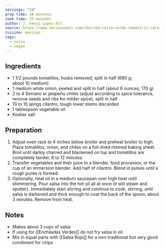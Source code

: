 ```yaml
---
servings: "24"
prep time: 10 minutes
cook time: 15 minutes
author: J. Kenji Lopez-Alt
source: https://www.seriouseats.com/charred-salsa-verde-tomatillo-salsa
cuisine: mexican
tags:
  - salsa
  - vegan
---
```


## Ingredients
- 1 1/2 pounds tomatillos, husks removed, split in half (680 g; about 10 medium)
- 1 medium white onion, peeled and split in half (about 6 ounces; 170 g)
- 2 to 4 Serrano or jalapeño chiles (adjust according to spice tolerance, remove seeds and ribs for milder spice), split in half
- 10 to 15 sprigs cilantro, tough lower stems discarded
- 1 tablespoon vegetable oil
- Kosher salt
## Preparation
1. Adjust oven rack to 4 inches below broiler and preheat broiler to high. Place tomatillos, onion, and chiles on a foil-lined rimmed baking sheet. Broil until darkly charred and blackened on top and tomatillos are completely tender, 6 to 12 minutes.
2. Transfer vegetables and their juice to a blender, food processor, or the cup of an immersion blender. Add half of cilantro. Blend in pulses until a rough purée is formed.
3. Optionally, heat oil in a medium saucepan over high heat until shimmering. Pour salsa into the hot oil all at once (it will steam and sputter). Immediately start stirring and continue to cook, stirring, until salsa is darkened and thick enough to coat the back of the spoon, about 3 minutes. Remove from heat.

## Notes
* Makes about 3 cups of salsa
* If using for [[Enchiladas Verdes]] do not fry salsa in oil
* Mix in equal parts with [[Salsa Rojo]] for a non-traditional but very good condiment for chips